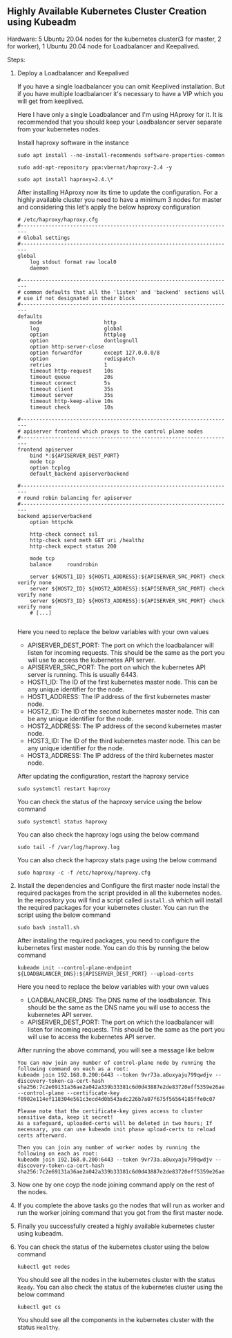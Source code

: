 ## Highly Available Kubernetes Cluster Creation using Kubeadm

Hardware: 5 Ubuntu 20.04 nodes for the kubernetes cluster(3 for master, 2 for worker), 1 Ubuntu 20.04 node for Loadbalancer and Keepalived.

Steps: 
1. Deploy a Loadbalancer and Keepalived

    If you have a single loadbalancer you can omit Keeplived installation. But if you have multiple loadbalancer it's necessary to have a VIP which you will get from keeplived.

    Here I have only a single Loadbalancer and I'm using HAproxy for it. It is recommended that you should keep your Loadbalancer server separate from your kubernetes nodes.

    Install haproxy software in the instance
    ```
    sudo apt install --no-install-recommends software-properties-common

    sudo add-apt-repository ppa:vbernat/haproxy-2.4 -y
    ```

    ```
    sudo apt install haproxy=2.4.\*
    ```

    After installing HAproxy now its time to update the configuration. For a highly available cluster you need to have a minimum 3 nodes for master and considering this let's apply the below haproxy configuration
    ```
    # /etc/haproxy/haproxy.cfg
    #---------------------------------------------------------------------
    # Global settings
    #---------------------------------------------------------------------
    global
        log stdout format raw local0
        daemon

    #---------------------------------------------------------------------
    # common defaults that all the 'listen' and 'backend' sections will
    # use if not designated in their block
    #---------------------------------------------------------------------
    defaults
        mode                    http
        log                     global
        option                  httplog
        option                  dontlognull
        option http-server-close
        option forwardfor       except 127.0.0.0/8
        option                  redispatch
        retries                 1
        timeout http-request    10s
        timeout queue           20s
        timeout connect         5s
        timeout client          35s
        timeout server          35s
        timeout http-keep-alive 10s
        timeout check           10s

    #---------------------------------------------------------------------
    # apiserver frontend which proxys to the control plane nodes
    #---------------------------------------------------------------------
    frontend apiserver
        bind *:${APISERVER_DEST_PORT}
        mode tcp
        option tcplog
        default_backend apiserverbackend

    #---------------------------------------------------------------------
    # round robin balancing for apiserver
    #---------------------------------------------------------------------
    backend apiserverbackend
        option httpchk

        http-check connect ssl
        http-check send meth GET uri /healthz
        http-check expect status 200

        mode tcp
        balance     roundrobin
        
        server ${HOST1_ID} ${HOST1_ADDRESS}:${APISERVER_SRC_PORT} check verify none
        server ${HOST2_ID} ${HOST2_ADDRESS}:${APISERVER_SRC_PORT} check verify none
        server ${HOST3_ID} ${HOST3_ADDRESS}:${APISERVER_SRC_PORT} check verify none
        # [...]
        
    ```

    Here you need to replace the below variables with your own values
    - APISERVER_DEST_PORT: The port on which the loadbalancer will listen for incoming requests. This should be the same as the port you will use to access the kubernetes API server.
    - APISERVER_SRC_PORT: The port on which the kubernetes API server is running. This is usually 6443.
    - HOST1_ID: The ID of the first kubernetes master node. This can be any unique identifier for the node.
    - HOST1_ADDRESS: The IP address of the first kubernetes master node.
    - HOST2_ID: The ID of the second kubernetes master node. This can be any unique identifier for the node.
    - HOST2_ADDRESS: The IP address of the second kubernetes master node.
    - HOST3_ID: The ID of the third kubernetes master node. This can be any unique identifier for the node.
    - HOST3_ADDRESS: The IP address of the third kubernetes master node.

    After updating the configuration, restart the haproxy service
    ```
    sudo systemctl restart haproxy
    ```
    You can check the status of the haproxy service using the below command
    ```
    sudo systemctl status haproxy
    ```
    You can also check the haproxy logs using the below command
    ```
    sudo tail -f /var/log/haproxy.log
    ```
    You can also check the haproxy stats page using the below command
    ```
    sudo haproxy -c -f /etc/haproxy/haproxy.cfg
    ```

2. Install the dependencies and Configure the first master node
    Install the required packages from the script provided in all the kubernetes nodes. In the repository you will find a script called `install.sh` which will install the required packages for your kubernetes cluster. You can run the script using the below command
    ```
    sudo bash install.sh
    ```

    After instaling the required packages, you need to configure the kubernetes first master node. You can do this by running the below command
    ```
    kubeadm init --control-plane-endpoint ${LOADBALANCER_DNS}:${APISERVER_DEST_PORT} --upload-certs
    ```
    Here you need to replace the below variables with your own values
    - LOADBALANCER_DNS: The DNS name of the loadbalancer. This should be the same as the DNS name you will use to access the kubernetes API server.
    - APISERVER_DEST_PORT: The port on which the loadbalancer will listen for incoming requests. This should be the same as the port you will use to access the kubernetes API server.

    After running the above command, you will see a message like below
    ```
    You can now join any number of control-plane node by running the following command on each as a root:
    kubeadm join 192.168.0.200:6443 --token 9vr73a.a8uxyaju799qwdjv --discovery-token-ca-cert-hash sha256:7c2e69131a36ae2a042a339b33381c6d0d43887e2de83720eff5359e26aec866 --control-plane --certificate-key f8902e114ef118304e561c3ecd4d0b543adc226b7a07f675f56564185ffe0c07

    Please note that the certificate-key gives access to cluster sensitive data, keep it secret!
    As a safeguard, uploaded-certs will be deleted in two hours; If necessary, you can use kubeadm init phase upload-certs to reload certs afterward.

    Then you can join any number of worker nodes by running the following on each as root:
    kubeadm join 192.168.0.200:6443 --token 9vr73a.a8uxyaju799qwdjv --discovery-token-ca-cert-hash sha256:7c2e69131a36ae2a042a339b33381c6d0d43887e2de83720eff5359e26aec866
    ```
3. Now one by one coyp the node joining command apply on the rest of the nodes.

4. If you complete the above tasks go the nodes that will run as worker and run the worker joining command that you got from the first master node.

5. Finally you successfully created a highly available kubernetes cluster using kubeadm.
6. You can check the status of the kubernetes cluster using the below command
    ```
    kubectl get nodes
    ```
    You should see all the nodes in the kubernetes cluster with the status `Ready`.
    You can also check the status of the kubernetes cluster using the below command
    ```
    kubectl get cs
    ```
    You should see all the components in the kubernetes cluster with the status `Healthy`.